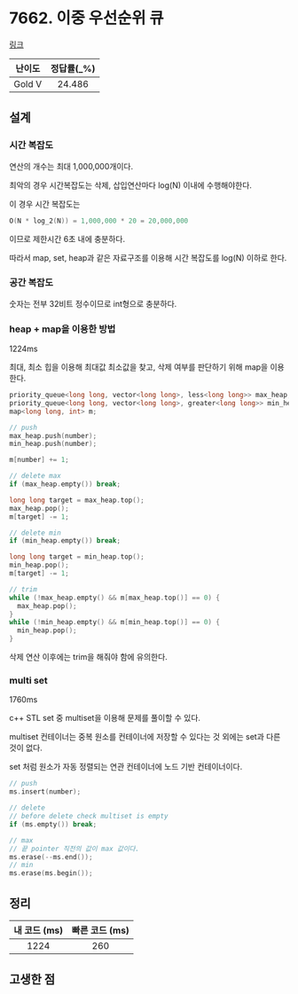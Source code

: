 # 7662. 이중 우선순위 큐

[링크](https://www.acmicpc.net/problem/7662)

| 난이도 | 정답률(\_%) |
| :----: | :---------: |
| Gold V |   24.486    |

## 설계

### 시간 복잡도

연산의 개수는 최대 1,000,000개이다.

최악의 경우 시간복잡도는 삭제, 삽입연산마다 log(N) 이내에 수행해야한다.

이 경우 시간 복잡도는

```cpp
O(N * log_2(N)) = 1,000,000 * 20 = 20,000,000
```

이므로 제한시간 6초 내에 충분하다.

따라서 map, set, heap과 같은 자료구조를 이용해 시간 복잡도를 log(N) 이하로 한다.

### 공간 복잡도

숫자는 전부 32비트 정수이므로 int형으로 충분하다.

### heap + map을 이용한 방법

1224ms

최대, 최소 힙을 이용해 최대값 최소값을 찾고, 삭제 여부를 판단하기 위해 map을 이용한다.

```cpp
priority_queue<long long, vector<long long>, less<long long>> max_heap;
priority_queue<long long, vector<long long>, greater<long long>> min_heap;
map<long long, int> m;

// push
max_heap.push(number);
min_heap.push(number);

m[number] += 1;

// delete max
if (max_heap.empty()) break;

long long target = max_heap.top();
max_heap.pop();
m[target] -= 1;

// delete min
if (min_heap.empty()) break;

long long target = min_heap.top();
min_heap.pop();
m[target] -= 1;

// trim
while (!max_heap.empty() && m[max_heap.top()] == 0) {
  max_heap.pop();
}
while (!min_heap.empty() && m[min_heap.top()] == 0) {
  min_heap.pop();
}
```

삭제 연산 이후에는 trim을 해줘야 함에 유의한다.

### multi set

1760ms

c++ STL set 중 multiset을 이용해 문제를 풀이할 수 있다.

multiset 컨테이너는 중복 원소를 컨테이너에 저장할 수 있다는 것 외에는 set과 다른 것이 없다.

set 처럼 원소가 자동 정렬되는 연관 컨테이너에 노드 기반 컨테이너이다.

```cpp
// push
ms.insert(number);

// delete
// before delete check multiset is empty
if (ms.empty()) break;

// max
// 끝 pointer 직전의 값이 max 값이다.
ms.erase(--ms.end());
// min
ms.erase(ms.begin());
```

## 정리

| 내 코드 (ms) | 빠른 코드 (ms) |
| :----------: | :------------: |
|     1224     |      260       |

## 고생한 점
